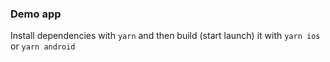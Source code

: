 ### Demo app
Install dependencies with `yarn` and then build (start launch) it with `yarn ios` or `yarn android`
